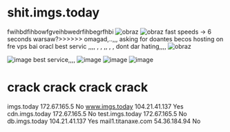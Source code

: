 # shit.imgs.today
fwihbdfihbowfgveihbwedrfihbegrfhbi
![obraz](https://user-images.githubusercontent.com/80093182/167288639-c7195555-f77f-4b9d-b40f-3f8ff089403c.png)
![obraz](https://user-images.githubusercontent.com/80093182/167288648-3e318c7f-ac3e-48f8-b9d6-6bb1959ef3c0.png)
fast speeds -> 6 seconds 
warsaw?>>>>>> omagad,..,,, 
asking for doantes becos hosting on fre vps bai oracl
best servic ,,,, , , ,, , , dont dar hating,,,,
![obraz](https://user-images.githubusercontent.com/80093182/167288748-f339d763-b616-4ac5-8006-4f0e7597e7e3.png)

![image](https://user-images.githubusercontent.com/80093182/167288790-d7dd18da-a709-4174-94d5-3e40b58681d3.png)
best service,,,,
![image](https://user-images.githubusercontent.com/80093182/167288825-3f05abf4-2371-459e-a463-e5e3340db9a8.png)
![image](https://user-images.githubusercontent.com/80093182/167288847-54bfd97d-d272-41b9-8887-4550947a68c8.png)
![image](https://user-images.githubusercontent.com/80093182/167288851-6d79d447-c94c-4a6d-9d63-8c23bb1ea7ff.png)
# crack crack crack crack
imgs.today 	172.67.165.5 	No
www.imgs.today 	104.21.41.137 	Yes
cdn.imgs.today 	172.67.165.5 	No
test.imgs.today 	172.67.165.5 	No
db.imgs.today 	104.21.41.137 	Yes
mail1.titanaxe.com 	54.36.184.94 	No
